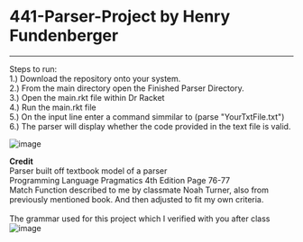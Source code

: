 # 441-Parser-Project by Henry Fundenberger
-------------------------------------------

Steps to run:<br />
1.) Download the repository onto your system. <br />
2.) From the main directory open the Finished Parser Directory. <br />
3.) Open the main.rkt file within Dr Racket <br />
4.) Run the main.rkt file <br />
5.) On the input line enter a command simmilar to (parse "YourTxtFile.txt")<br />
6.) The parser will display whether the code provided in the text file is valid.<br />


![image](https://user-images.githubusercontent.com/63514033/193887445-d263c302-1747-4720-bc6b-70be763bd061.png)




<b>Credit</b><br />
Parser built off textbook model of a parser <br />
Programming Language Pragmatics 4th Edition Page 76-77<br />
Match Function described to me by classmate Noah Turner, also from previously mentioned book. And then adjusted to fit my own criteria. <br />
<br />
The grammar used for this project which I verified with you after class <br/>
![image](https://user-images.githubusercontent.com/63514033/194605683-ae4bef3f-db3d-44c4-9bc5-cbe5914e1dca.png)


